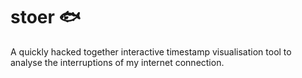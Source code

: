 # stoer 🐟
A quickly hacked together interactive timestamp visualisation tool to analyse the interruptions of my internet connection.
